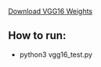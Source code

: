 [Download VGG16
Weights](https://www.cs.toronto.edu/~frossard/vgg16/vgg16_weights.npz)

## How to run:
- python3 vgg16_test.py
